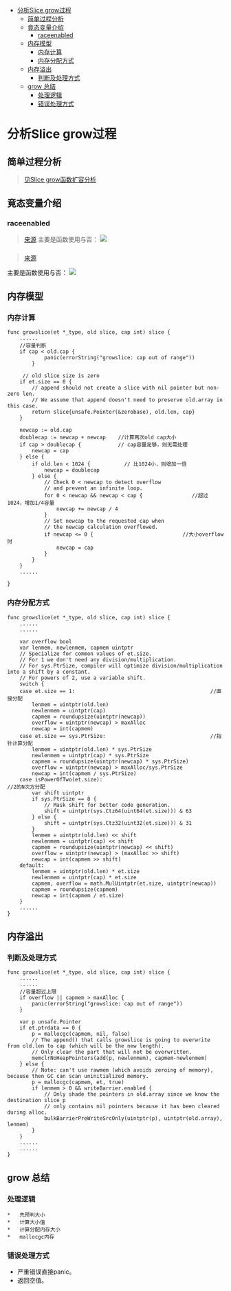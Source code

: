 * [分析Slice grow过程](#分析slice-grow过程)
   * [简单过程分析](#简单过程分析)
   * [竟态变量介绍](#竟态变量介绍)
      * [raceenabled](#raceenabled)
   * [内存模型](#内存模型)
      * [内存计算](#内存计算)
      * [内存分配方式](#内存分配方式)
   * [内存溢出](#内存溢出)
      * [判断及处理方式](#判断及处理方式)
   * [grow 总结](#grow-总结)
      * [处理逻辑](#处理逻辑)
      * [错误处理方式](#错误处理方式)


# 分析Slice grow过程

## 简单过程分析

>[见Slice grow函数扩容分析](https://github.com/crab21/go-source/blob/master/gosource/sourcego/sourceslice/source_slice_append.md#slice-grow%E5%87%BD%E6%95%B0%E6%89%A9%E5%AE%B9%E5%88%86%E6%9E%90)

## 竟态变量介绍

### raceenabled
>[来源](https://github.com/golang/go/blob/master/src/runtime/race0.go)
主要是函数使用与否：
![](https://raw.githubusercontent.com/crab21/Images/master//blog/20200514215318.png)

### 
>[来源](https://github.com/golang/go/blob/master/src/runtime/msan0.go)

主要是函数使用与否：
![](https://raw.githubusercontent.com/crab21/Images/master//blog/20200514215133.png)

## 内存模型
### 内存计算

```cgo
func growslice(et *_type, old slice, cap int) slice {
    ......
    //容量判断
    if cap < old.cap {
    		panic(errorString("growslice: cap out of range"))
    	}
                  
     // old slice size is zero
    if et.size == 0 {
    	// append should not create a slice with nil pointer but non-zero len.
    	// We assume that append doesn't need to preserve old.array in this case.
    	return slice{unsafe.Pointer(&zerobase), old.len, cap}
    }
    
    newcap := old.cap
    doublecap := newcap + newcap    //计算两次old cap大小
    if cap > doublecap {            // cap容量足够，则无需处理
    	newcap = cap
    } else {
    	if old.len < 1024 {           // 比1024小，则增加一倍
    		newcap = doublecap
    	} else {
    		// Check 0 < newcap to detect overflow
    		// and prevent an infinite loop.
    		for 0 < newcap && newcap < cap {                //超过1024，增加1/4容量
    			newcap += newcap / 4
    		}
    		// Set newcap to the requested cap when
    		// the newcap calculation overflowed.
    		if newcap <= 0 {                             //大小overflow时
    			newcap = cap
    		}
    	}
	}              
    ......

}

```
### 内存分配方式

```cgo
func growslice(et *_type, old slice, cap int) slice {
    ......
    ......

    var overflow bool
	var lenmem, newlenmem, capmem uintptr
	// Specialize for common values of et.size.
	// For 1 we don't need any division/multiplication.
	// For sys.PtrSize, compiler will optimize division/multiplication into a shift by a constant.
	// For powers of 2, use a variable shift.
	switch {
	case et.size == 1:                                            //直接分配
		lenmem = uintptr(old.len)
		newlenmem = uintptr(cap)
		capmem = roundupsize(uintptr(newcap))
		overflow = uintptr(newcap) > maxAlloc
		newcap = int(capmem)
	case et.size == sys.PtrSize:                                  //指针计算分配
		lenmem = uintptr(old.len) * sys.PtrSize
		newlenmem = uintptr(cap) * sys.PtrSize
		capmem = roundupsize(uintptr(newcap) * sys.PtrSize)
		overflow = uintptr(newcap) > maxAlloc/sys.PtrSize
		newcap = int(capmem / sys.PtrSize)
	case isPowerOfTwo(et.size):                                     //2的N次方分配
		var shift uintptr
		if sys.PtrSize == 8 {
			// Mask shift for better code generation.
			shift = uintptr(sys.Ctz64(uint64(et.size))) & 63
		} else {
			shift = uintptr(sys.Ctz32(uint32(et.size))) & 31
		}
		lenmem = uintptr(old.len) << shift
		newlenmem = uintptr(cap) << shift
		capmem = roundupsize(uintptr(newcap) << shift)
		overflow = uintptr(newcap) > (maxAlloc >> shift)
		newcap = int(capmem >> shift)
	default:
		lenmem = uintptr(old.len) * et.size
		newlenmem = uintptr(cap) * et.size
		capmem, overflow = math.MulUintptr(et.size, uintptr(newcap))
		capmem = roundupsize(capmem)
		newcap = int(capmem / et.size)
	}
    ......
}
```
## 内存溢出
### 判断及处理方式

```cgo
func growslice(et *_type, old slice, cap int) slice {
    ......
    ......
    //容量超过上限
    if overflow || capmem > maxAlloc {
		panic(errorString("growslice: cap out of range"))
	}

	var p unsafe.Pointer
	if et.ptrdata == 0 {
		p = mallocgc(capmem, nil, false)
		// The append() that calls growslice is going to overwrite from old.len to cap (which will be the new length).
		// Only clear the part that will not be overwritten.
		memclrNoHeapPointers(add(p, newlenmem), capmem-newlenmem)
	} else {
		// Note: can't use rawmem (which avoids zeroing of memory), because then GC can scan uninitialized memory.
		p = mallocgc(capmem, et, true)
		if lenmem > 0 && writeBarrier.enabled {
			// Only shade the pointers in old.array since we know the destination slice p
			// only contains nil pointers because it has been cleared during alloc.
			bulkBarrierPreWriteSrcOnly(uintptr(p), uintptr(old.array), lenmem)
		}
	}
    ......
    ......
}
```

## grow 总结

### 处理逻辑

```cgo
*   先预判大小
*   计算大小值
*   计算分配内存大小
*   mallocgc内存
```
### 错误处理方式
*   严重错误直接panic。
*   返回空值。

